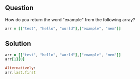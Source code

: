 ## Question

How do you return the word "example" from the following array?
```ruby
arr = [["test", "hello", "world"],["example", "mem"]]
```

## Solution
```ruby
arr = [["test", "hello", "world"],["example", "mem"]]
arr[1][0]

Alternatively:
arr.last.first
```

